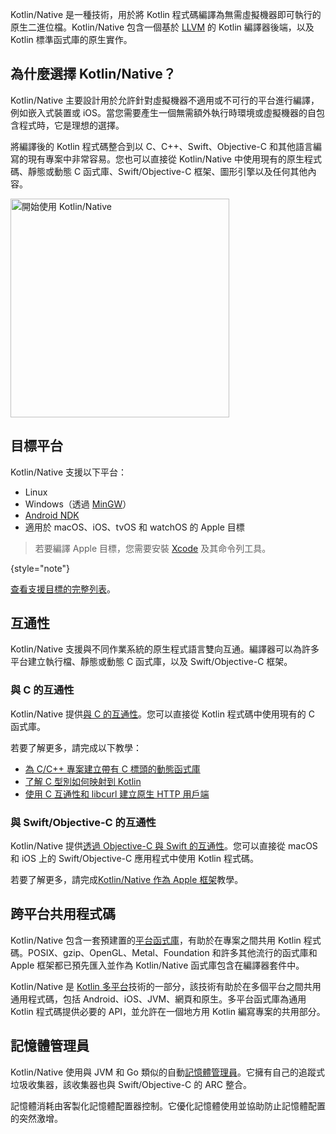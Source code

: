[//]: # (title: Kotlin/Native)

Kotlin/Native 是一種技術，用於將 Kotlin 程式碼編譯為無需虛擬機器即可執行的原生二進位檔。Kotlin/Native 包含一個基於 [LLVM](https://llvm.org/) 的 Kotlin 編譯器後端，以及 Kotlin 標準函式庫的原生實作。

## 為什麼選擇 Kotlin/Native？

Kotlin/Native 主要設計用於允許針對虛擬機器不適用或不可行的平台進行編譯，例如嵌入式裝置或 iOS。當您需要產生一個無需額外執行時環境或虛擬機器的自包含程式時，它是理想的選擇。

將編譯後的 Kotlin 程式碼整合到以 C、C++、Swift、Objective-C 和其他語言編寫的現有專案中非常容易。您也可以直接從 Kotlin/Native 中使用現有的原生程式碼、靜態或動態 C 函式庫、Swift/Objective-C 框架、圖形引擎以及任何其他內容。

<a href="native-get-started.md"><img src="native-get-started-button.svg" width="350" alt="開始使用 Kotlin/Native" style="block"/></a>

## 目標平台

Kotlin/Native 支援以下平台：

*   Linux
*   Windows（透過 [MinGW](https://www.mingw-w64.org/)）
*   [Android NDK](https://developer.android.com/ndk)
*   適用於 macOS、iOS、tvOS 和 watchOS 的 Apple 目標

  > 若要編譯 Apple 目標，您需要安裝 [Xcode](https://apps.apple.com/us/app/xcode/id497799835) 及其命令列工具。
  >
  {style="note"}

[查看支援目標的完整列表](native-target-support.md)。

## 互通性

Kotlin/Native 支援與不同作業系統的原生程式語言雙向互通。編譯器可以為許多平台建立執行檔、靜態或動態 C 函式庫，以及 Swift/Objective-C 框架。

### 與 C 的互通性

Kotlin/Native 提供[與 C 的互通性](native-c-interop.md)。您可以直接從 Kotlin 程式碼中使用現有的 C 函式庫。

若要了解更多，請完成以下教學：

*   [為 C/C++ 專案建立帶有 C 標頭的動態函式庫](native-dynamic-libraries.md)
*   [了解 C 型別如何映射到 Kotlin](mapping-primitive-data-types-from-c.md)
*   [使用 C 互通性和 libcurl 建立原生 HTTP 用戶端](native-app-with-c-and-libcurl.md)

### 與 Swift/Objective-C 的互通性

Kotlin/Native 提供[透過 Objective-C 與 Swift 的互通性](native-objc-interop.md)。您可以直接從 macOS 和 iOS 上的 Swift/Objective-C 應用程式中使用 Kotlin 程式碼。

若要了解更多，請完成[Kotlin/Native 作為 Apple 框架](apple-framework.md)教學。

## 跨平台共用程式碼

Kotlin/Native 包含一套預建置的[平台函式庫](native-platform-libs.md)，有助於在專案之間共用 Kotlin 程式碼。POSIX、gzip、OpenGL、Metal、Foundation 和許多其他流行的函式庫和 Apple 框架都已預先匯入並作為 Kotlin/Native 函式庫包含在編譯器套件中。

Kotlin/Native 是 [Kotlin 多平台](https://www.jetbrains.com/help/kotlin-multiplatform-dev/get-started.html)技術的一部分，該技術有助於在多個平台之間共用通用程式碼，包括 Android、iOS、JVM、網頁和原生。多平台函式庫為通用 Kotlin 程式碼提供必要的 API，並允許在一個地方用 Kotlin 編寫專案的共用部分。

## 記憶體管理員

Kotlin/Native 使用與 JVM 和 Go 類似的自動[記憶體管理員](native-memory-manager.md)。它擁有自己的追蹤式垃圾收集器，該收集器也與 Swift/Objective-C 的 ARC 整合。

記憶體消耗由客製化記憶體配置器控制。它優化記憶體使用並協助防止記憶體配置的突然激增。